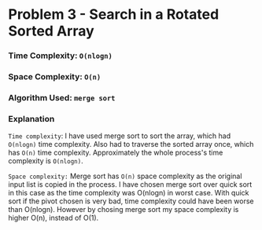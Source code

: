 # Problem 3 - Search in a Rotated Sorted Array

### Time Complexity: `O(nlogn)`
### Space Complexity: `O(n)`
### Algorithm Used: `merge sort`

### Explanation

`Time complexity`: I have used merge sort to sort the array, which had `O(nlogn)` time complexity. Also had to traverse the sorted array once,  which has `O(n)` time complexity. Approximately the whole process's time complexity is `O(nlogn)`. 

`Space complexity:` Merge sort has `O(n)` space complexity as the original input list is copied in the process. I have chosen merge sort over quick sort in this case as the time complexity was O(nlogn) in worst case. With quick sort if the pivot chosen is very bad, time complexity could have been worse than O(nlogn). However by chosing merge sort my space complexity is higher O(n), instead of O(1).

